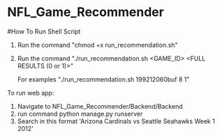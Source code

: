 # NFL_Game_Recommender

#How To Run Shell Script

1. Run the command "chmod +x run_recommendation.sh"

2. Run the command "./run_recommendation.sh <GAME_ID> <NUM OF RECOMMENDED GAMES> <FULL RESULTS (0 or 1)>"

	For examples "./run_recommendation.sh 199212060buf 8 1"

To run web app:

1. Navigate to NFL_Game_Recommender/Backend/Backend
2. run command python manage.py runserver
3. Search in this format 'Arizona Cardinals vs Seattle Seahawks Week 1 2012'